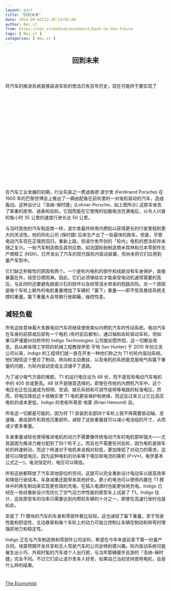 ```yaml
---
layout: post
title: "回到未来"
date: 2019-09-02T12:30:13+01:00
author: Nei.st
from: https://nei.st/medium/economist/back-to-the-future
tags: [ Nei.st ]
categories: [ Nei.st ]
---
```


<article class="post-4378 post type-post status-publish format-standard hentry category-economist" id="post-4378">
 <header class="page-header medium Archives">
  <div class="page-header__image">
  </div>
  <div class="page-header__content">
   <h1 class="page-title text-align-center">
    回到未来
   </h1>
  </div>
 </header>
 <div class="entry-content aesop-entry-content" id="post-4378-content">
  <link as="font" crossorigin="anonymous" href="//cdn.jsdelivr.net/gh/0nd1jyU39XQ/_/glyph/font-face/0uIzqoZjSuJfvSBnvgXTcApMtcVhMcpr.woff" rel="preload" type="font/woff"/>
  <link as="font" crossorigin="anonymous" href="//cdn.jsdelivr.net/gh/0nd1jyU39XQ/_/glyph/font-face/1sTnSLZWDKucPX6SAk.woff" rel="preload" type="font/woff"/>
  <p class="blog-post__description">
   将汽车的推进系统直接装进车轮的想法已有百年历史，现在可能终于要实现了
  </p>
  <span id="more-4378">
  </span>
  <div class="navigation__primary-inner">
   <a class="economist__link-logo" href="//nei.st/medium/economist">
   </a>
  </div>
  <div class="container img component-image">
   <div class="aspectRatioPlaceholder" style="padding-bottom:56.25%;height: 0;">
    <div class="progressiveMedia" data-height="720" data-width="1280">
     <img alt="" class="progressiveMedia-image" data-src="https://cdn.jsdelivr.net/gh/0nd1jyU39XQ/_/img/1/e52bf525ly1g6l578i9z8j20zk0k079q.jpg" src="https://cdn.jsdelivr.net/gh/0nd1jyU39XQ/_/img/1/e52bf525ly1g6l578i9z8j20zk0k079q.jpg"/>
    </div>
   </div>
  </div>
  <p>
   在汽车工业发展的初期，行业先驱之一费迪南德·波尔舍 (Ferdinand Porsche) 在 1900 年的巴黎世博会上推出了一辆由配备在前轮里的一对电机驱动的汽车，造成轰动。这种设计让「洛纳-保时捷」(Lohner-Porsche，如上图所示) 这款车省去了笨重的皮带、链条和齿轮。它因而能在它使用的铅酸电池充满电后，以令人兴奋的每小时 35 公里的速度行驶长达 50 公里。
  </p>
  <p>
   与当时其他的汽车制造商一样，波尔舍最终转用内燃机以获得更长的行驶里程和更大的灵活性。他的同名公司 (保时捷) 后来生产出了一些最快的跑车。但是，尽管电动汽车现在正强势回归，重新上路，但波尔舍开创的「轮内」电机的想法却并未随之复兴。一些汽车制造商及其供应商，如法国轮胎制造商米其林和日本零部件生产商精工 (NSK)，已开发出了汽车的现代版轮内驱动装置，但尚未将它们应用到量产车型中。
  </p>
  <p>
   它们缺乏积极性的原因有两个。一个是轮内电机的部件和线路没有车身保护，直接暴露在外，经受日晒雨淋。因此，它们必须够结实才能承受电动机通常需要的高压，与此同时还要避免路面沙石的损坏以及经常浸水带来的短路风险。另一个原因是每个车轮上额外的电机重量增加了车辆的「簧下」重量——即不受其悬挂系统支撑的重量。簧下重量大会导致行驶颠簸，操控性差。
  </p>
  <p>
   <h2>
    减轻负载
   </h2>
  </p>
  <p>
   所有这些意味着大多数电动汽车将继续使用类似内燃机汽车的传动系统。电动汽车在车身的前部或后部有一个电机 (有时前后都有)，通过轴和齿轮驱动车轮。但如果马萨诸塞州剑桥市的 Indigo Technologies 公司能如愿所偿，这一切都会改变。自从麻省理工学院的机械工程教授伊恩·亨特 (Ian Hunter) 于 2010 年创立该公司以来，Indigo 的工程师们就一直在开发一种他们称之为 T1 的轮内驱动系统。他们相信这个整合了制动、转向和主动悬挂、以及电机的系统能克服电气和簧下重量的问题，为轮内驱动变成主流铺平了道路。
  </p>
  <div class="code-block code-block-1" style="margin: 8px 0; clear: both;">
   <div class="container ads_KbHEVhh8Rw">
    <div class="card card--blog post-sidebar">
     <div class="card-body">
      <div class="logo_ngcontent-kty-0">
      </div>
      <div class="iframe-blocker U6XAMK63Vh00WqvF2BacIQ">
       <div class="background-h60B">
       </div>
       <div class="WumZiPCS4MeMw4pxQ">
       </div>
      </div>
     </div>
     <div class="card-footer">
      <div class="card-footer-wrapper" layout="row bottom-left">
      </div>
     </div>
    </div>
   </div>
  </div>
  <p>
   为了减少电气方面的难题，T1 的运行电压设为 48 伏，而不是现有电动汽车电机中的 400 伏或更高。48 伏不是随意选择的。即使在传统的内燃机汽车中，这个电压也正在迅速成为照明、空调、娱乐系统和可调节座椅等电路的标准电压。然而，将电压降低近十倍确实使 T1 电机更易保护和绝缘，而这反过来又让它比高压电机的成本更低，Indigo 的老板布莱恩·埃蒙 (Brian Hemond) 说。
  </p>
  <p>
   所有这一切都是可能的，因为将 T1 安装到全部四个车轮上就不再需要驱动轴、变速箱、悬挂部件和其他沉重部件。减轻了这些重量就可以减小电池组的尺寸，从而减少更多重量。
  </p>
  <p>
   车身重量减轻也使得推进电机的动力不需要像传统电动汽车的电机那样强大——尤其是因为推进力被分配到了四个轮子上。而且也不需要任何齿轮，因为电机是按车轮的转速转动，而这个转速对于电机来说相对较低，更加降低了对动力的需求。这就可以降低电压，因为这种电机的功率等于电压和电流的乘积 (P=V*I，电学基本公式之一)。电流恒定时，电压可以降低。
  </p>
  <p>
   所有这些都释放了汽车其他部位的空间，这就可以完全重新设计电动车以提高效率和降低行驶成本。车身减重还能带来其他好处。更小的电池可以使用内置在 T1 模块中的再生制动来实现更有效的充电，在插入电源时也能更快地充电。Indigo 已经在一些经重新设计而优化了空气动力学性能的原型车上试装了 T1。Indigo 估计，这些原型车的功率只需要达到内燃机车辆的十分之一，即使在高速行驶时也是如此。
  </p>
  <p>
   安装了 T1 模块的汽车的车身和零部件都比较轻，这也减轻了簧下重量。至于驾驶性能和舒适性，主动悬架和每个车轮上的动力可独立控制让车辆在制动和转弯时增强抓地力和稳定性。
  </p>
  <p>
   Indigo 正在与汽车制造商和零部件公司谈判，希望在今年年底前拿下第一份量产合同。埃蒙预期开发共享和无人驾驶汽车的公司会特别感兴趣。轮内驱动系统可能催生出小巧、外观时髦的汽车或个人出行舱，与当年那辆缓步巡游的「洛纳-保时捷」完全不同。不过它们会让波尔舍本人好奇，如果自己当初坚持使用电机，会是什么样的结果。
  </p>
  <div class="code-block code-block-1" style="margin: 8px 0; clear: both;">
   <div class="container ads_KbHEVhh8Rw">
    <div class="card card--blog post-sidebar">
     <div class="card-body">
      <div class="logo_ngcontent-kty-0">
      </div>
      <div class="iframe-blocker U6XAMK63Vh00WqvF2BacIQ">
       <div class="background-h60B">
       </div>
       <div class="WumZiPCS4MeMw4pxQ">
       </div>
      </div>
     </div>
     <div class="card-footer">
      <div class="card-footer-wrapper" layout="row bottom-left">
      </div>
     </div>
    </div>
   </div>
  </div>
  <div class="container ag ah">
   <div class="fe n el">
    <a class="dt du bn bo bp bq br bs bt bu dv dw bx by dx dy" href="https://nei.st/medium/economist?source=https://www.economist.com/science-and-technology/2019/07/11/a-new-type-of-engine-for-electric-cars">
     <div class="c ff fg ag ah fh el fi fj ce fk fl fm fn fo fp fq fr fs ft fu">
      <div class="bs em en eo ep eq fv ah fw fg ag bm eu fx q fy fz p ac">
      </div>
     </div>
    </a>
   </div>
  </div>
  <div class="code-block code-block-2" style="margin: 8px 0; clear: both;">
   <br/>
   <div class="container ads_KbHEVhh8Rw">
    <div class="card card--blog post-sidebar">
     <div class="card-body">
      <div class="logo_ngcontent-kty-0">
      </div>
      <div class="iframe-blocker U6XAMK63Vh00WqvF2BacIQ">
       <div class="background-h60B">
       </div>
       <div class="WumZiPCS4MeMw4pxQ">
       </div>
      </div>
     </div>
     <div class="card-footer">
      <div class="card-footer-wrapper" layout="row bottom-left">
      </div>
     </div>
    </div>
   </div>
  </div>
 </div>
 <footer class="entry-footer">
  <div class="categories icon-link">
   <a href="https://nei.st/category/medium/economist" rel="category tag">
    The Economist
   </a>
  </div>
 </footer>
</article>

